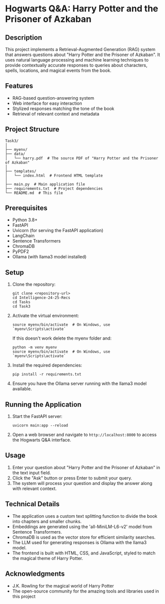 # Hogwarts Q&A: Harry Potter and the Prisoner of Azkaban

## Description

This project implements a Retrieval-Augmented Generation (RAG) system that answers questions about "Harry Potter and the Prisoner of Azkaban". It uses natural language processing and machine learning techniques to provide contextually accurate responses to queries about characters, spells, locations, and magical events from the book.

## Features

- RAG-based question-answering system
- Web interface for easy interaction
- Stylized responses matching the tone of the book
- Retrieval of relevant context and metadata

## Project Structure

```
Task3/
│
├── myenv/
├── data/
│   └── harry.pdf  # The source PDF of "Harry Potter and the Prisoner of Azkaban"
│
├── templates/
│   └── index.html  # Frontend HTML template
│
├── main.py  # Main application file
├── requirements.txt  # Project dependencies
└── README.md  # This file
```

## Prerequisites

- Python 3.8+
- FastAPI
- Uvicorn (for serving the FastAPI application)
- LangChain
- Sentence Transformers
- ChromaDB
- PyPDF2
- Ollama (with llama3 model installed)

## Setup

1. Clone the repository:

   ```
   git clone <repository-url>
   cd Intelligence-24-25-Recs
   cd Tasks
   cd Task3
   ```

2. Activate the virtual environment:

   ```
   source myenv/bin/activate  # On Windows, use `myenv\Scripts\activate`
   ```

   If this doesn't work delete the myenv folder and:

   ```
   python -m venv myenv
   source myenv/bin/activate  # On Windows, use `myenv\Scripts\activate`
   ```

3. Install the required dependencies:

   ```
   pip install -r requirements.txt
   ```

4. Ensure you have the Ollama server running with the llama3 model available.

## Running the Application

1. Start the FastAPI server:

   ```
   uvicorn main:app --reload
   ```

2. Open a web browser and navigate to `http://localhost:8000` to access the Hogwarts Q&A interface.

## Usage

1. Enter your question about "Harry Potter and the Prisoner of Azkaban" in the text input field.
2. Click the "Ask" button or press Enter to submit your query.
3. The system will process your question and display the answer along with relevant context.

## Technical Details

- The application uses a custom text splitting function to divide the book into chapters and smaller chunks.
- Embeddings are generated using the 'all-MiniLM-L6-v2' model from Sentence Transformers.
- ChromaDB is used as the vector store for efficient similarity searches.
- The LLM used for generating responses is Ollama with the llama3 model.
- The frontend is built with HTML, CSS, and JavaScript, styled to match the magical theme of Harry Potter.

## Acknowledgments

- J.K. Rowling for the magical world of Harry Potter
- The open-source community for the amazing tools and libraries used in this project
